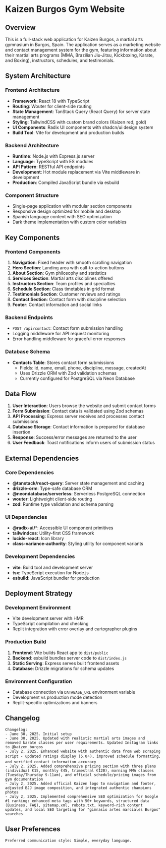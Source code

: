 # Kaizen Burgos Gym Website

## Overview

This is a full-stack web application for Kaizen Burgos, a martial arts gymnasium in Burgos, Spain. The application serves as a marketing website and contact management system for the gym, featuring information about their martial arts programs (MMA, Brazilian Jiu-Jitsu, Kickboxing, Karate, and Boxing), instructors, schedules, and testimonials.

## System Architecture

### Frontend Architecture
- **Framework**: React 18 with TypeScript
- **Routing**: Wouter for client-side routing
- **State Management**: TanStack Query (React Query) for server state management
- **Styling**: TailwindCSS with custom brand colors (Kaizen red, gold)
- **UI Components**: Radix UI components with shadcn/ui design system
- **Build Tool**: Vite for development and production builds

### Backend Architecture
- **Runtime**: Node.js with Express.js server
- **Language**: TypeScript with ES modules
- **API Pattern**: RESTful API endpoints
- **Development**: Hot module replacement via Vite middleware in development
- **Production**: Compiled JavaScript bundle via esbuild

### Component Structure
- Single-page application with modular section components
- Responsive design optimized for mobile and desktop
- Spanish language content with SEO optimization
- Dark theme implementation with custom color variables

## Key Components

### Frontend Components
1. **Navigation**: Fixed header with smooth scrolling navigation
2. **Hero Section**: Landing area with call-to-action buttons
3. **About Section**: Gym philosophy and statistics
4. **Services Section**: Martial arts disciplines offered
5. **Instructors Section**: Team profiles and specialties
6. **Schedule Section**: Class timetables in grid format
7. **Testimonials Section**: Customer reviews and ratings
8. **Contact Section**: Contact form with discipline selection
9. **Footer**: Contact information and social links

### Backend Endpoints
- `POST /api/contact`: Contact form submission handling
- Logging middleware for API request monitoring
- Error handling middleware for graceful error responses

### Database Schema
- **Contacts Table**: Stores contact form submissions
  - Fields: id, name, email, phone, discipline, message, createdAt
  - Uses Drizzle ORM with Zod validation schemas
  - Currently configured for PostgreSQL via Neon Database

## Data Flow

1. **User Interaction**: Users browse the website and submit contact forms
2. **Form Submission**: Contact data is validated using Zod schemas
3. **API Processing**: Express server receives and processes contact submissions
4. **Database Storage**: Contact information is prepared for database insertion
5. **Response**: Success/error messages are returned to the user
6. **User Feedback**: Toast notifications inform users of submission status

## External Dependencies

### Core Dependencies
- **@tanstack/react-query**: Server state management and caching
- **drizzle-orm**: Type-safe database ORM
- **@neondatabase/serverless**: Serverless PostgreSQL connection
- **wouter**: Lightweight client-side routing
- **zod**: Runtime type validation and schema parsing

### UI Dependencies
- **@radix-ui/***: Accessible UI component primitives
- **tailwindcss**: Utility-first CSS framework
- **lucide-react**: Icon library
- **class-variance-authority**: Styling utility for component variants

### Development Dependencies
- **vite**: Build tool and development server
- **tsx**: TypeScript execution for Node.js
- **esbuild**: JavaScript bundler for production

## Deployment Strategy

### Development Environment
- Vite development server with HMR
- TypeScript compilation and checking
- Replit integration with error overlay and cartographer plugins

### Production Build
1. **Frontend**: Vite builds React app to `dist/public`
2. **Backend**: esbuild bundles server code to `dist/index.js`
3. **Static Serving**: Express serves built frontend assets
4. **Database**: Drizzle migrations for schema updates

### Environment Configuration
- Database connection via `DATABASE_URL` environment variable
- Development vs production mode detection
- Replit-specific optimizations and banners

## Changelog

```
Changelog:
- June 30, 2025. Initial setup
- June 30, 2025. Updated with realistic martial arts images and removed karate classes per user requirements. Updated Instagram links to @kaizen_burgos
- July 2, 2025. Enhanced website with authentic data from web scraping script - updated ratings display (5.0⭐), improved schedule formatting, and verified contact information accuracy
- July 2, 2025. Added comprehensive pricing section with three plans (individual €15, monthly €45, trimestral €120), morning MMA classes (Tuesday/Thursday 9-11am), and official schedule/pricing images from gym documentation
- July 2, 2025. Added official Kaizen logo to navigation and footer, adjusted BJJ image composition, and integrated authentic champions photos
- July 2, 2025. Implemented comprehensive SEO optimization for Google #1 ranking: enhanced meta tags with 50+ keywords, structured data (Business, FAQ), sitemap.xml, robots.txt, keyword-rich content updates, and local SEO targeting for "gimnasio artes marciales Burgos" searches
```

## User Preferences

```
Preferred communication style: Simple, everyday language.
```
